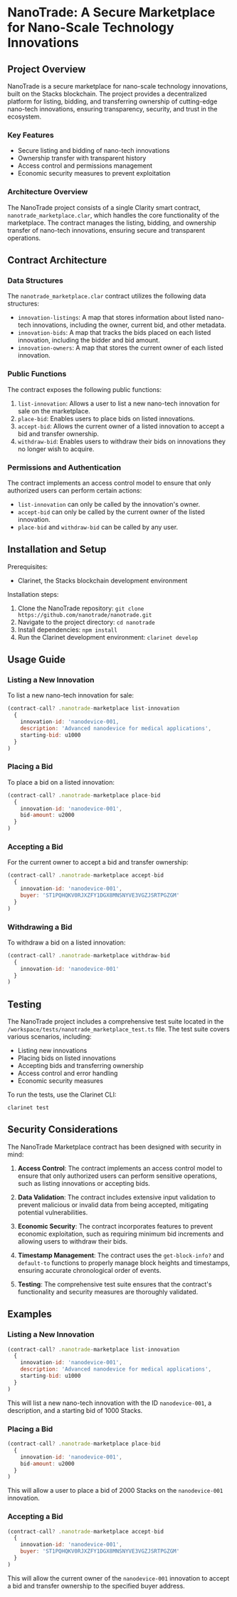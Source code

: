 # NanoTrade: A Secure Marketplace for Nano-Scale Technology Innovations

## Project Overview
NanoTrade is a secure marketplace for nano-scale technology innovations, built on the Stacks blockchain. The project provides a decentralized platform for listing, bidding, and transferring ownership of cutting-edge nano-tech innovations, ensuring transparency, security, and trust in the ecosystem.

### Key Features
- Secure listing and bidding of nano-tech innovations
- Ownership transfer with transparent history
- Access control and permissions management
- Economic security measures to prevent exploitation

### Architecture Overview
The NanoTrade project consists of a single Clarity smart contract, `nanotrade_marketplace.clar`, which handles the core functionality of the marketplace. The contract manages the listing, bidding, and ownership transfer of nano-tech innovations, ensuring secure and transparent operations.

## Contract Architecture

### Data Structures
The `nanotrade_marketplace.clar` contract utilizes the following data structures:

- `innovation-listings`: A map that stores information about listed nano-tech innovations, including the owner, current bid, and other metadata.
- `innovation-bids`: A map that tracks the bids placed on each listed innovation, including the bidder and bid amount.
- `innovation-owners`: A map that stores the current owner of each listed innovation.

### Public Functions
The contract exposes the following public functions:

1. `list-innovation`: Allows a user to list a new nano-tech innovation for sale on the marketplace.
2. `place-bid`: Enables users to place bids on listed innovations.
3. `accept-bid`: Allows the current owner of a listed innovation to accept a bid and transfer ownership.
4. `withdraw-bid`: Enables users to withdraw their bids on innovations they no longer wish to acquire.

### Permissions and Authentication
The contract implements an access control model to ensure that only authorized users can perform certain actions:

- `list-innovation` can only be called by the innovation's owner.
- `accept-bid` can only be called by the current owner of the listed innovation.
- `place-bid` and `withdraw-bid` can be called by any user.

## Installation and Setup

Prerequisites:
- Clarinet, the Stacks blockchain development environment

Installation steps:
1. Clone the NanoTrade repository: `git clone https://github.com/nanotrade/nanotrade.git`
2. Navigate to the project directory: `cd nanotrade`
3. Install dependencies: `npm install`
4. Run the Clarinet development environment: `clarinet develop`

## Usage Guide

### Listing a New Innovation
To list a new nano-tech innovation for sale:
```javascript
(contract-call? .nanotrade-marketplace list-innovation
  {
    innovation-id: 'nanodevice-001,
    description: 'Advanced nanodevice for medical applications',
    starting-bid: u1000
  }
)
```

### Placing a Bid
To place a bid on a listed innovation:
```javascript
(contract-call? .nanotrade-marketplace place-bid
  {
    innovation-id: 'nanodevice-001',
    bid-amount: u2000
  }
)
```

### Accepting a Bid
For the current owner to accept a bid and transfer ownership:
```javascript
(contract-call? .nanotrade-marketplace accept-bid
  {
    innovation-id: 'nanodevice-001',
    buyer: 'ST1PQHQKV0RJXZFY1DGX8MNSNYVE3VGZJSRTPGZGM'
  }
)
```

### Withdrawing a Bid
To withdraw a bid on a listed innovation:
```javascript
(contract-call? .nanotrade-marketplace withdraw-bid
  {
    innovation-id: 'nanodevice-001'
  }
)
```

## Testing

The NanoTrade project includes a comprehensive test suite located in the `/workspace/tests/nanotrade_marketplace_test.ts` file. The test suite covers various scenarios, including:

- Listing new innovations
- Placing bids on listed innovations
- Accepting bids and transferring ownership
- Access control and error handling
- Economic security measures

To run the tests, use the Clarinet CLI:
```
clarinet test
```

## Security Considerations

The NanoTrade Marketplace contract has been designed with security in mind:

1. **Access Control**: The contract implements an access control model to ensure that only authorized users can perform sensitive operations, such as listing innovations or accepting bids.

2. **Data Validation**: The contract includes extensive input validation to prevent malicious or invalid data from being accepted, mitigating potential vulnerabilities.

3. **Economic Security**: The contract incorporates features to prevent economic exploitation, such as requiring minimum bid increments and allowing users to withdraw their bids.

4. **Timestamp Management**: The contract uses the `get-block-info?` and `default-to` functions to properly manage block heights and timestamps, ensuring accurate chronological order of events.

5. **Testing**: The comprehensive test suite ensures that the contract's functionality and security measures are thoroughly validated.

## Examples

### Listing a New Innovation
```javascript
(contract-call? .nanotrade-marketplace list-innovation
  {
    innovation-id: 'nanodevice-001',
    description: 'Advanced nanodevice for medical applications',
    starting-bid: u1000
  }
)
```

This will list a new nano-tech innovation with the ID `nanodevice-001`, a description, and a starting bid of 1000 Stacks.

### Placing a Bid
```javascript
(contract-call? .nanotrade-marketplace place-bid
  {
    innovation-id: 'nanodevice-001',
    bid-amount: u2000
  }
)
```

This will allow a user to place a bid of 2000 Stacks on the `nanodevice-001` innovation.

### Accepting a Bid
```javascript
(contract-call? .nanotrade-marketplace accept-bid
  {
    innovation-id: 'nanodevice-001',
    buyer: 'ST1PQHQKV0RJXZFY1DGX8MNSNYVE3VGZJSRTPGZGM'
  }
)
```

This will allow the current owner of the `nanodevice-001` innovation to accept a bid and transfer ownership to the specified buyer address.
